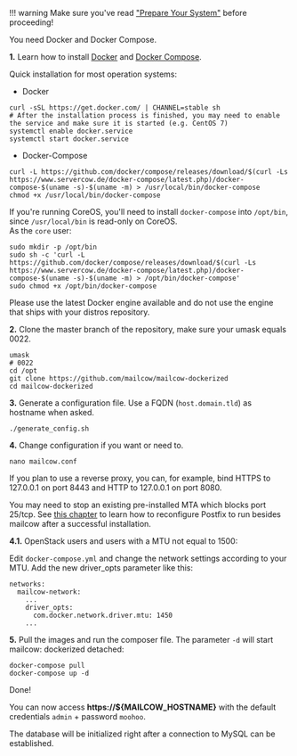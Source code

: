 !!! warning
    Make sure you've read ["Prepare Your System"](https://mailcow.github.io/mailcow-dockerized-docs/prerequisite-system) before proceeding!


You need Docker and Docker Compose.

**1\.** Learn how to install [Docker](https://docs.docker.com/engine/installation/linux/) and [Docker Compose](https://docs.docker.com/compose/install/).

Quick installation for most operation systems:

- Docker
```
curl -sSL https://get.docker.com/ | CHANNEL=stable sh
# After the installation process is finished, you may need to enable the service and make sure it is started (e.g. CentOS 7)
systemctl enable docker.service
systemctl start docker.service
```

- Docker-Compose
```
curl -L https://github.com/docker/compose/releases/download/$(curl -Ls https://www.servercow.de/docker-compose/latest.php)/docker-compose-$(uname -s)-$(uname -m) > /usr/local/bin/docker-compose
chmod +x /usr/local/bin/docker-compose
```

If you're running CoreOS, you'll need to install `docker-compose` into `/opt/bin`, since `/usr/local/bin` is read-only  on CoreOS.  
As the `core` user:
```
sudo mkdir -p /opt/bin
sudo sh -c 'curl -L https://github.com/docker/compose/releases/download/$(curl -Ls https://www.servercow.de/docker-compose/latest.php)/docker-compose-$(uname -s)-$(uname -m) > /opt/bin/docker-compose'
sudo chmod +x /opt/bin/docker-compose
```

Please use the latest Docker engine available and do not use the engine that ships with your distros repository.

**2\.** Clone the master branch of the repository, make sure your umask equals 0022.
```
umask
# 0022
cd /opt
git clone https://github.com/mailcow/mailcow-dockerized
cd mailcow-dockerized
```

**3\.** Generate a configuration file. Use a FQDN (`host.domain.tld`) as hostname when asked.
```
./generate_config.sh
```

**4\.** Change configuration if you want or need to.
```
nano mailcow.conf
```
If you plan to use a reverse proxy, you can, for example, bind HTTPS to 127.0.0.1 on port 8443 and HTTP to 127.0.0.1 on port 8080.

You may need to stop an existing pre-installed MTA which blocks port 25/tcp. See [this chapter](https://mailcow.github.io/mailcow-dockerized-docs/firststeps-local_mta/) to learn how to reconfigure Postfix to run besides mailcow after a successful installation.

**4\.1\.** OpenStack users and users with a MTU not equal to 1500:

Edit `docker-compose.yml` and change the network settings according to your MTU.
Add the new driver_opts parameter like this:
```
networks:
  mailcow-network:
    ...
    driver_opts:
      com.docker.network.driver.mtu: 1450
    ...
```

**5\.** Pull the images and run the composer file. The parameter `-d` will start mailcow: dockerized detached:
```
docker-compose pull
docker-compose up -d
```

Done!

You can now access **https://${MAILCOW_HOSTNAME}** with the default credentials `admin` + password `moohoo`.

The database will be initialized right after a connection to MySQL can be established.

